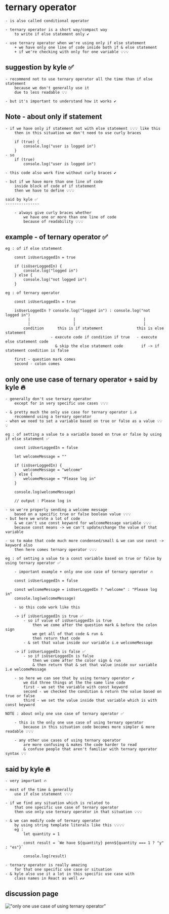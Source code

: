 # ternary operator 

    - is also called conditional operator

    - ternary operator is a short way/compact way
        to write if else statement only ✔️

    - use ternary operator when we're using only if else statement 
        + we have only one line of code inside both if & else statement 
        + if we're checking with only for one variable 💡💡💡

## suggestion by kyle ✅

    - recommend not to use ternary operator all the time than if else statement 
        because we don't generally use it 
        due to less readable 💡💡

    - but it's important to understand how it works ✔️ 

## Note - about only if statement

    - if we have only if statement not with else statement 💡💡💡 like this 
        then in this situation we don't need to use curly braces 

        if (true) {
            console.log("user is logged in")
        }
    - so
        if (true)
            console.log("user is logged in")

    - this code also work fine without curly braces ✔️

    - but if we have more than one line of code 
        inside block of code of if statement
        then we have to define 💡💡💡

    said by kyle ✅
    ---------------

        - always give curly braces whether
            we have one or more than one line of code 
            because of readability 💡💡💡

## example - of ternary operator ✅

    eg : of if else statement 

        const isUserLoggedIn = true

        if (isUserLoggedIn) {
            console.log("logged in")
        } else {
            console.log("not logged in")
        }

    eg : of ternary operator

        const isUserLoggedIn = true

        isUserLoggedIn ? console.log("logged in") : console.log("not logged in")
              |                   |                              |
              |                   |                              |
            condition      this is if statement               this is else statement
                        - execute code if condition if true   - execute else statement code
                          & skip the else statement code        if -> if statement condition is false 

        first - question mark comes
        second - colon comes

## only one use case of ternary operator + said by kyle 🔥

    - generally don't use ternary operator
        except for in very specific use cases 💡💡💡

    - & pretty much the only use case for ternary operator i.e 
        recommend using a ternary operator 
    - when we need to set a variable based on true or false as a value 💡💡💡

    eg : of setting a value to a variable based on true or false by using if else statement ✅

        const isUserLoggedIn = false

        let welcomeMessage = ""

        if (isUserLoggedIn) {
            welcomeMessage = "welcome"
        } else {
            welcomeMessage = "Please log in"
        }

        console.log(welcomeMessage)

        // output : Please log in

    - so we're properly sending a welcome message
        based on a specific true or false boolean value 💡💡💡
    - but here we wrote a lot of code 
        & we can't use const keyword for welcomeMessage variable 💡💡💡
        because const means -> we can't update/change the value of that variable  

    - so to make that code much more condensed/small & we can use const -> keyword also  
        then here comes ternary operator 💡💡💡

    eg : of setting a value to a const variable based on true or false by using ternary operator ✅

        - important example + only one use case of ternary operator 🔥

        const isUserLoggedIn = false

        const welcomeMessage = isUserLoggedIn ? "welcome" : "Please log in"
        console.log(welcomeMessage)

        - so this code work like this

        -> if isUserLoggedIn is true ✅
            - so if value of isUserLoggedIn is true
                then we come after the question mark & before the colon sign 
                we get all of that code & run & 
                then return that code 
            - & set that value inside our variable i.e welcomeMessage

        -> if isUserLoggedIn is false ✅
            - so if isUserLoggedIn is false
                then we come after the color sign & run 
                & then return that & set that value inside our variable i.e welcomeMessage

        - so here we can see that by using ternary operator ✔️
            we did three things at the the same line code
            first - we set the variable with const keyword
            second - we checked the condition & return the value based on true or false
            third - we set the value inside that variable which is with const keyword 

    NOTE : about only one use case of ternary operator ✅

        - this is the only one use case of using ternary operator
            because in this situation code becomes more simpler & more readable 💡💡💡

        - any other use cases of using ternary operator 
            are more confusing & makes the code harder to read
            & confuse people that aren't familiar with ternary operator syntax 💡💡

## said by kyle 🔥

    - very important 🔥

    - most of the time & generally
        use if else statement 💡💡💡

    - if we find any situation which is related to 
        that one specific use case of ternary operator
        then use only use ternary operator in that situation 💡💡💡

    - & we can modify code of ternary operator 
        by using string template literals like this 💡💡💡💡 
        eg : 
            let quantity = 1

            const result = `We have ${quantity} penn${quantity === 1 ? "y" : "es"}`

            console.log(result)

    - ternary operator is really amazing 
        for that one specific use case or situation
    - & kyle also use it a lot in this specific use case with 
        class names in React as well ✔️✔️

## discussion page

!["only one use case of using ternary operator"](../../all-chats-pics-of-lectures/1-beginner-JS-course-chats-pics/47-ternary-operator.png "only one use case of using ternary operator")


